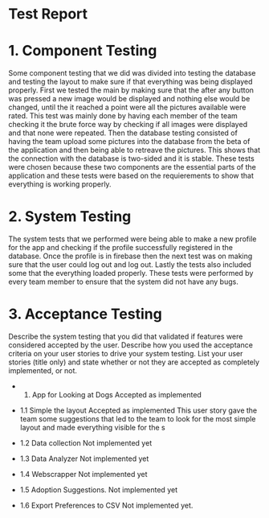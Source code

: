 # Test Report

# 1. Component Testing

Some component testing that we did was divided into testing the database and testing the layout to make sure if that everything was being displayed properly. 
First we tested the main by making sure that the after any button was pressed a new image would be displayed and nothing else would be changed, until the it reached a point were all the pictures available were rated. This test was mainly done by having each member of the team checking it the brute force way by checking if all images were displayed and that none were repeated.
Then the database testing consisted of having the team upload some pictures into the database from the beta of the application and then being able to retreave the pictures. This shows that the connection with the database is two-sided and it is stable.
These tests were chosen because these two components are the essential parts of the application and these tests were based on the requierements to show that everything is working properly.



# 2. System Testing
The system tests that we performed were being able to make a new profile for the app and checking if the profile successfully registered in the database. Once the profile is in firebase then the next test was on making sure that the user could log out and log out. Lastly the tests also included some that the everything loaded properly. These tests were performed by every team member to ensure that the system did not have any bugs. 

# 3. Acceptance Testing

Describe the system testing that you did that validated if features were considered accepted by the user. Describe how you used the acceptance criteria on your user stories to drive your system testing. List your user stories (title only) and state whether or not they are accepted as completely implemented, or not.

- 1. App for Looking at Dogs
Accepted as implemented

- 1.1 Simple the layout
Accepted as implemented
This user story gave the team some suggestions that led to the team to look for the most simple layout and made everything visible for the s
- 1.2 Data collection
Not implemented yet

- 1.3 Data Analyzer
Not implemented yet 

- 1.4 Webscrapper
Not implemented yet 

- 1.5 Adoption Suggestions.
Not implemented yet 

- 1.6 Export Preferences to CSV
Not implemented yet.